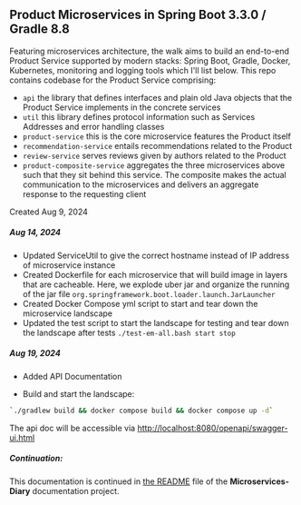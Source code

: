 ## Product Microservices in Spring Boot 3.3.0 / Gradle 8.8

Featuring microservices architecture, the walk aims to build an end-to-end Product Service supported by modern stacks: Spring Boot, Gradle, Docker, Kubernetes, monitoring and logging tools which I'll list below.
This repo contains codebase for the Product Service comprising:

* `api`  the library that defines interfaces and plain old Java objects that the Product Service implements in the concrete services
* `util` this library defines protocol information such as Services Addresses and error handling classes
* `product-service` this is the core microservice features the Product itself
* `recommendation-service` entails recommendations related to the Product
* `review-service` serves reviews given by authors related to the Product
* `product-composite-service` aggregates the three microservices above such that they sit behind this service. The composite makes the actual communication to the microservices and delivers an aggregate response to the requesting client

Created Aug 9, 2024

##### Aug 14, 2024
* Updated ServiceUtil to give the correct hostname instead of IP address of microservice instance
* Created Dockerfile for each microservice that will build image in layers that are cacheable. Here, we explode uber jar and organize the running of the jar file
`org.springframework.boot.loader.launch.JarLauncher`
* Created Docker Compose yml script to start and tear down the microservice landscape
* Updated the test script to start the landscape for testing and tear down the landscape after tests
`./test-em-all.bash start stop`

##### Aug 19, 2024
* Added API Documentation

* Build and start the landscape:
```sh
`./gradlew build && docker compose build && docker compose up -d`
```
	
The api doc will be accessible via [http://localhost:8080/openapi/swagger-ui.html](http://localhost:8080/openapi/swagger-ui.html)

##### Continuation:
This documentation is continued in [the README](https://github.com/david-matu/Microservices-Diary/blob/main/README.md) file of the __Microservices-Diary__ documentation project.


